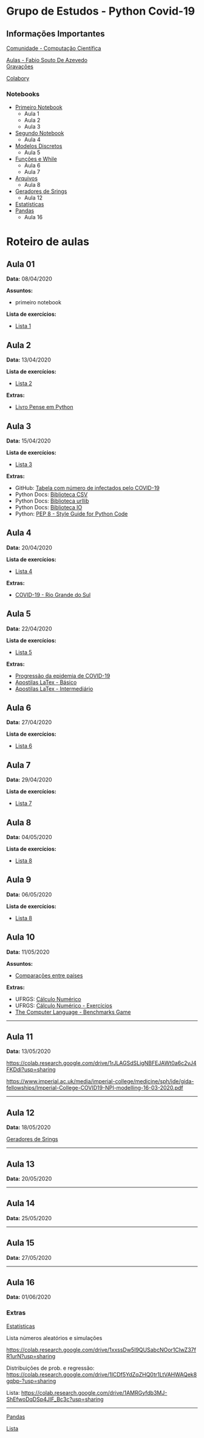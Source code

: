 # Grupo de Estudos - Python Covid-19



## Informações Importantes

[Comunidade - Computação Científica](https://mconf.ufrgs.br/spaces/computacao-cientifica)

[Aulas - Fabio Souto De Azevedo](https://mconf.ufrgs.br/webconf/00094149 )  
[Gravações](http://www.mat.ufrgs.br/~mat01168/Python/grava.html)

[Colabory](https://colab.research.google.com/notebooks/intro.ipynb)



### Notebooks

- [Primeiro Notebook](https://colab.research.google.com/drive/1yAVi2BRn0Rib60uRp5GvCbzaXWjHQg_h#scrollTo=bwoycVHhKOc6)  
	- Aula 1
	- Aula 2
	- Aula 3
- [Segundo Notebook](https://colab.research.google.com/drive/18Sju4vJdT8r5CNbr11yVHHKYFShT91c6)  
	- Aula 4
- [Modelos Discretos](https://colab.research.google.com/drive/1SQrVc0ytcw7Xn4p4R596fMWcUJZ09air)
	- Aula 5
- [Funções e While](https://colab.research.google.com/drive/1I8waNG5fCdkGccpMqxDfW_Rb-2MNyp5M)
	- Aula 6
	- Aula 7
- [Arquivos](https://colab.research.google.com/drive/1ZmeoDMnD0mUapSQ5tPrL6Jq4xcpBjMWb)
	- Aula 8
- [Geradores de Srings](https://colab.research.google.com/drive/16PUVWv7eBl1kT0B_SoyWq9ZlWVz51mI3)
	- Aula 12
- [Estatísticas](https://colab.research.google.com/drive/1ICDf5YdZqZHQ0tr1LtVAHWAQek8gqbp-)
- [Pandas](https://colab.research.google.com/drive/1NZp_zzrInVBp-7hrayo42-xl2UgQ1XZl)
	- Aula 16



# Roteiro de aulas



## Aula 01

**Data:** 08/04/2020  

**Assuntos:**
- primeiro notebook

**Lista de exercícios:**
- [Lista 1](https://colab.research.google.com/drive/1OQ1t2tOYLwpGjJ-5_vVcJ1Vl9ew2ntek)



## Aula 2

**Data:** 13/04/2020

**Lista de exercícios:**
- [Lista 2](https://colab.research.google.com/drive/1KA-J7giatg3qfSFiv9LtUsLiDiw5lp8s)

**Extras:**
- [Livro Pense em Python](https://penseallen.github.io/PensePython2e/)



## Aula 3
**Data:** 15/04/2020

**Lista de exercícios:**
- [Lista 3](https://colab.research.google.com/drive/1iH1NvWC4VayE7Eg5ZyFiQmRRzjQxsm9E)

**Extras:**
- GitHub: [Tabela com número de infectados pelo COVID-19](https://github.com/CSSEGISandData/COVID-19/blob/master/csse_covid_19_data/csse_covid_19_time_series/time_series_covid19_confirmed_global.csv)
- Python Docs: [Biblioteca CSV](https://docs.python.org/3/library/csv.html)
- Python Docs: [Biblioteca urllib](https://docs.python.org/3/library/urllib.request.html)
- Python Docs: [Biblioteca IO](https://docs.python.org/3/library/io.html)
- Python: [PEP 8 - Style Guide for Python Code](https://www.python.org/dev/peps/pep-0008/)



## Aula 4

**Data:** 20/04/2020

**Lista de exercícios:**
- [Lista 4](https://colab.research.google.com/drive/1QaLOn0ALTyDf6zQqm_VQ2VW1VwJcooFt)

**Extras:**
- [COVID-19 - Rio Grande do Sul](http://ti.saude.rs.gov.br/covid19/)



## Aula 5

**Data:** 22/04/2020

**Lista de exercícios:**
- [Lista 5](https://colab.research.google.com/drive/1qRO9WFrcXalfWquxfunfmDlwtao6X-3r)

**Extras:**
- [Progressão da epidemia de COVID-19](http://miba-srv01.nuvem.ufrgs.br:8080/shiny/simcovid19/)
- [Apostilas LaTex - Básico](https://drive.google.com/file/d/1c-J-p_PqTMaqLqBGPNeU4H1eCT4NsLxg/view?usp=sharing)  
- [Apostilas LaTex - Intermediário](https://drive.google.com/file/d/1qZEZLI76_dYrNMzDmsV242N7WyeGPk4q/view?usp=sharing)



## Aula 6

**Data:** 27/04/2020

**Lista de exercícios:**
- [Lista 6](https://colab.research.google.com/drive/1ibDKwTYpNIm00XfvXT_YTUloJN7jLorF)



## Aula 7
**Data:** 29/04/2020

**Lista de exercícios:**
- [Lista 7](https://colab.research.google.com/drive/1rL3fA-fW4wtv8zFED8JHYPmrlDXUU36F)



## Aula 8
**Data:** 04/05/2020

**Lista de exercícios:**
- [Lista 8](https://colab.research.google.com/drive/1w10gGADK11rdYJ4thNBPK2jem6jwnpqg)



## Aula 9
**Data:** 06/05/2020

**Lista de exercícios:**
- [Lista 8](https://colab.research.google.com/drive/1w10gGADK11rdYJ4thNBPK2jem6jwnpqg)



## Aula 10
**Data:** 11/05/2020

**Assuntos:**
- [Comparações entre países](https://colab.research.google.com/drive/1uWr272h_MlUeUlgfm9ky8npfjj9hx32H#scrollTo=2o5aBkQNBjEY)

**Extras:**
- UFRGS: [Cálculo Numérico](https://www.ufrgs.br/reamat/CalculoNumerico/livro-py/main.html)  
- UFRGS: [Cálculo Numérico - Exercícios](https://www.ufrgs.br/reamat/CalculoNumerico/livro-oct/pdvi-exercicios_finais.html)  
- [The Computer Language - Benchmarks Game](https://benchmarksgame-team.pages.debian.net/benchmarksgame/index.html)



---

## Aula 11
**Data:** 13/05/2020

https://colab.research.google.com/drive/1rJLAGSdSLigNBFEJAWt0a6c2vJ4FKDdi?usp=sharing

https://www.imperial.ac.uk/media/imperial-college/medicine/sph/ide/gida-fellowships/Imperial-College-COVID19-NPI-modelling-16-03-2020.pdf


---

## Aula 12
**Data:** 18/05/2020

[Geradores de Srings](https://colab.research.google.com/drive/16PUVWv7eBl1kT0B_SoyWq9ZlWVz51mI3)



---

## Aula 13
**Data:** 20/05/2020



---

## Aula 14
**Data:** 25/05/2020



---

## Aula 15
**Data:** 27/05/2020



---

## Aula 16
**Data:** 01/06/2020


### Extras
[Estatísticas](https://colab.research.google.com/drive/1ICDf5YdZqZHQ0tr1LtVAHWAQek8gqbp-)


Lista números aleatórios e simulações

https://colab.research.google.com/drive/1xxssDw5I9QUSabcNOor1ClwZ37fR1urN?usp=sharing


Distribuições de prob. e regressão:
    https://colab.research.google.com/drive/1ICDf5YdZqZHQ0tr1LtVAHWAQek8gqbp-?usp=sharing

Lista:    https://colab.research.google.com/drive/1AMRGyfdb3MJ-ShEfwoDqDSp4JIF_Bc3c?usp=sharing

---------------

[Pandas](https://colab.research.google.com/drive/1NZp_zzrInVBp-7hrayo42-xl2UgQ1XZl)

[Lista](https://colab.research.google.com/drive/1fpd4CkaK2EC-mHfpypslykWArQzlbIQh#scrollTo=0Dj7pMfrAGgP)
